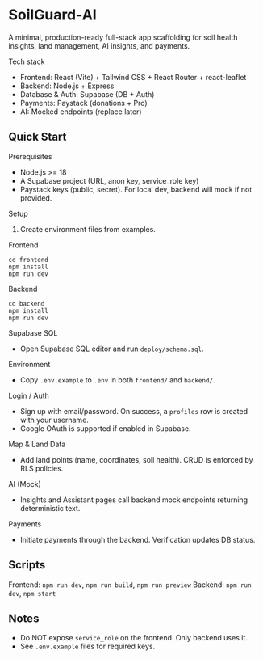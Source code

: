 # SoilGuard-AI

A minimal, production-ready full-stack app scaffolding for soil health insights, land management, AI insights, and payments.

Tech stack
- Frontend: React (Vite) + Tailwind CSS + React Router + react-leaflet
- Backend: Node.js + Express
- Database & Auth: Supabase (DB + Auth)
- Payments: Paystack (donations + Pro)
- AI: Mocked endpoints (replace later)

## Quick Start

Prerequisites
- Node.js >= 18
- A Supabase project (URL, anon key, service_role key)
- Paystack keys (public, secret). For local dev, backend will mock if not provided.

Setup
1) Create environment files from examples.

Frontend
```
cd frontend
npm install
npm run dev
```

Backend
```
cd backend
npm install
npm run dev
```

Supabase SQL
- Open Supabase SQL editor and run `deploy/schema.sql`.

Environment
- Copy `.env.example` to `.env` in both `frontend/` and `backend/`.

Login / Auth
- Sign up with email/password. On success, a `profiles` row is created with your username.
- Google OAuth is supported if enabled in Supabase.

Map & Land Data
- Add land points (name, coordinates, soil health). CRUD is enforced by RLS policies.

AI (Mock)
- Insights and Assistant pages call backend mock endpoints returning deterministic text.

Payments
- Initiate payments through the backend. Verification updates DB status.

## Scripts
Frontend: `npm run dev`, `npm run build`, `npm run preview`
Backend: `npm run dev`, `npm start`

## Notes
- Do NOT expose `service_role` on the frontend. Only backend uses it.
- See `.env.example` files for required keys.
